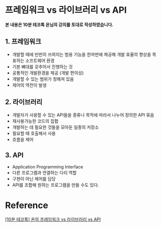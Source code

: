 

# 프레임워크 vs 라이브러리 vs API

**본 내용은 10분 테코톡 욘님의 강의를 토대로 작성하였습니다.**



## 1. 프레임워크

* 개발할 때에 빈번히 쓰여지는 범용 기능을 한꺼번에 제공해 개발 효율의 향상을 목표하는 소프트웨어 환경
* 기본 뼈대를 갖추어서 진행하는 것
* 공통적인 개발환경을 제공 (개발 편의성)
* 개발할 수 있는 범위가 정해져 있음
* 제어의 역전이 발생



## 2. 라이브러리

* 개발자가 사용할 수 있는 API들을 종류나 목적에 따라서 나누어 정의한 API 묶음
* 재사용가능한 코드의 집합
* 개발하는 데 필요한 것들을 모아둔 일종의 저장소
* 필요할 때 호출해서 사용
* 흐름을 제어



## 3. API

* Application Programming Interface
* 다른 프로그램과 연결하는 다리 역할
* 구현이 아닌 제어를 담당
* API를 조합해 원하는 프로그램을 만들 수도 있다.

# Reference

[[10분 테코톡] 욘의 프레임워크 vs 라이브러리 vs API](https://www.youtube.com/watch?v=_j4u4ftWwhQ&list=PLgXGHBqgT2TvpJ_p9L_yZKPifgdBOzdVH&index=20)